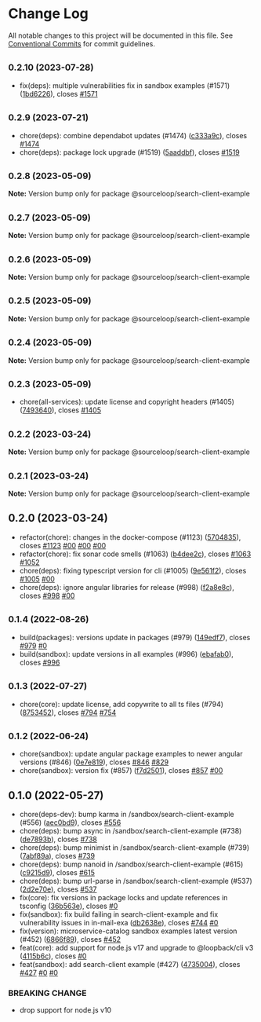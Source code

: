 # Change Log

All notable changes to this project will be documented in this file.
See [Conventional Commits](https://conventionalcommits.org) for commit guidelines.

## <small>0.2.10 (2023-07-28)</small>

* fix(deps): multiple vulnerabilities fix in sandbox examples (#1571) ([1bd6226](https://github.com/sourcefuse/loopback4-microservice-catalog/commit/1bd6226)), closes [#1571](https://github.com/sourcefuse/loopback4-microservice-catalog/issues/1571)





## <small>0.2.9 (2023-07-21)</small>

* chore(deps): combine dependabot updates (#1474) ([c333a9c](https://github.com/sourcefuse/loopback4-microservice-catalog/commit/c333a9c)), closes [#1474](https://github.com/sourcefuse/loopback4-microservice-catalog/issues/1474)
* chore(deps): package lock upgrade (#1519) ([5aaddbf](https://github.com/sourcefuse/loopback4-microservice-catalog/commit/5aaddbf)), closes [#1519](https://github.com/sourcefuse/loopback4-microservice-catalog/issues/1519)





## <small>0.2.8 (2023-05-09)</small>

**Note:** Version bump only for package @sourceloop/search-client-example





## <small>0.2.7 (2023-05-09)</small>

**Note:** Version bump only for package @sourceloop/search-client-example





## <small>0.2.6 (2023-05-09)</small>

**Note:** Version bump only for package @sourceloop/search-client-example





## <small>0.2.5 (2023-05-09)</small>

**Note:** Version bump only for package @sourceloop/search-client-example





## <small>0.2.4 (2023-05-09)</small>

**Note:** Version bump only for package @sourceloop/search-client-example





## <small>0.2.3 (2023-05-09)</small>

* chore(all-services): update license and copyright headers (#1405) ([7493640](https://github.com/sourcefuse/loopback4-microservice-catalog/commit/7493640)), closes [#1405](https://github.com/sourcefuse/loopback4-microservice-catalog/issues/1405)





## <small>0.2.2 (2023-03-24)</small>

**Note:** Version bump only for package @sourceloop/search-client-example





## <small>0.2.1 (2023-03-24)</small>

**Note:** Version bump only for package @sourceloop/search-client-example





## 0.2.0 (2023-03-24)

* refactor(chore): changes in the docker-compose (#1123) ([5704835](https://github.com/sourcefuse/loopback4-microservice-catalog/commit/5704835)), closes [#1123](https://github.com/sourcefuse/loopback4-microservice-catalog/issues/1123) [#00](https://github.com/sourcefuse/loopback4-microservice-catalog/issues/00) [#00](https://github.com/sourcefuse/loopback4-microservice-catalog/issues/00) [#00](https://github.com/sourcefuse/loopback4-microservice-catalog/issues/00)
* refactor(chore): fix sonar code smells (#1063) ([b4dee2c](https://github.com/sourcefuse/loopback4-microservice-catalog/commit/b4dee2c)), closes [#1063](https://github.com/sourcefuse/loopback4-microservice-catalog/issues/1063) [#1052](https://github.com/sourcefuse/loopback4-microservice-catalog/issues/1052)
* chore(deps): fixing typescript version for cli (#1005) ([9e561f2](https://github.com/sourcefuse/loopback4-microservice-catalog/commit/9e561f2)), closes [#1005](https://github.com/sourcefuse/loopback4-microservice-catalog/issues/1005) [#00](https://github.com/sourcefuse/loopback4-microservice-catalog/issues/00)
* chore(deps): ignore angular libraries for release (#998) ([f2a8e8c](https://github.com/sourcefuse/loopback4-microservice-catalog/commit/f2a8e8c)), closes [#998](https://github.com/sourcefuse/loopback4-microservice-catalog/issues/998) [#00](https://github.com/sourcefuse/loopback4-microservice-catalog/issues/00)





## <small>0.1.4 (2022-08-26)</small>

* build(packages): versions update in packages (#979) ([149edf7](https://github.com/sourcefuse/loopback4-microservice-catalog/commit/149edf7)), closes [#979](https://github.com/sourcefuse/loopback4-microservice-catalog/issues/979) [#0](https://github.com/sourcefuse/loopback4-microservice-catalog/issues/0)
* build(sandbox): update versions in all examples (#996) ([ebafab0](https://github.com/sourcefuse/loopback4-microservice-catalog/commit/ebafab0)), closes [#996](https://github.com/sourcefuse/loopback4-microservice-catalog/issues/996)





## <small>0.1.3 (2022-07-27)</small>

* chore(core): update license, add copywrite to all ts files (#794) ([8753452](https://github.com/sourcefuse/loopback4-microservice-catalog/commit/8753452)), closes [#794](https://github.com/sourcefuse/loopback4-microservice-catalog/issues/794) [#754](https://github.com/sourcefuse/loopback4-microservice-catalog/issues/754)





## <small>0.1.2 (2022-06-24)</small>

* chore(sandbox): update angular package examples to newer angular versions (#846) ([0e7e819](https://github.com/sourcefuse/loopback4-microservice-catalog/commit/0e7e819)), closes [#846](https://github.com/sourcefuse/loopback4-microservice-catalog/issues/846) [#829](https://github.com/sourcefuse/loopback4-microservice-catalog/issues/829)
* chore(sandbox): version fix (#857) ([f7d2501](https://github.com/sourcefuse/loopback4-microservice-catalog/commit/f7d2501)), closes [#857](https://github.com/sourcefuse/loopback4-microservice-catalog/issues/857) [#00](https://github.com/sourcefuse/loopback4-microservice-catalog/issues/00)





## 0.1.0 (2022-05-27)

* chore(deps-dev): bump karma in /sandbox/search-client-example (#556) ([aec0bd9](https://github.com/sourcefuse/loopback4-microservice-catalog/commit/aec0bd9)), closes [#556](https://github.com/sourcefuse/loopback4-microservice-catalog/issues/556)
* chore(deps): bump async in /sandbox/search-client-example (#738) ([de7893b](https://github.com/sourcefuse/loopback4-microservice-catalog/commit/de7893b)), closes [#738](https://github.com/sourcefuse/loopback4-microservice-catalog/issues/738)
* chore(deps): bump minimist in /sandbox/search-client-example (#739) ([7abf89a](https://github.com/sourcefuse/loopback4-microservice-catalog/commit/7abf89a)), closes [#739](https://github.com/sourcefuse/loopback4-microservice-catalog/issues/739)
* chore(deps): bump nanoid in /sandbox/search-client-example (#615) ([c9215d9](https://github.com/sourcefuse/loopback4-microservice-catalog/commit/c9215d9)), closes [#615](https://github.com/sourcefuse/loopback4-microservice-catalog/issues/615)
* chore(deps): bump url-parse in /sandbox/search-client-example (#537) ([2d2e70e](https://github.com/sourcefuse/loopback4-microservice-catalog/commit/2d2e70e)), closes [#537](https://github.com/sourcefuse/loopback4-microservice-catalog/issues/537)
* fix(core): fix versions in package locks and update references in tsconfig ([36b563e](https://github.com/sourcefuse/loopback4-microservice-catalog/commit/36b563e)), closes [#0](https://github.com/sourcefuse/loopback4-microservice-catalog/issues/0)
* fix(sandbox): fix build failing in search-client-example and fix vulnerability issues in in-mail-exa ([db2638e](https://github.com/sourcefuse/loopback4-microservice-catalog/commit/db2638e)), closes [#744](https://github.com/sourcefuse/loopback4-microservice-catalog/issues/744) [#0](https://github.com/sourcefuse/loopback4-microservice-catalog/issues/0)
* fix(version): microservice-catalog sandbox examples latest version (#452) ([6866f89](https://github.com/sourcefuse/loopback4-microservice-catalog/commit/6866f89)), closes [#452](https://github.com/sourcefuse/loopback4-microservice-catalog/issues/452)
* feat(core): add support for node.js v17 and upgrade to @loopback/cli v3 ([4115b6c](https://github.com/sourcefuse/loopback4-microservice-catalog/commit/4115b6c)), closes [#0](https://github.com/sourcefuse/loopback4-microservice-catalog/issues/0)
* feat(sandbox): add search-client example (#427) ([4735004](https://github.com/sourcefuse/loopback4-microservice-catalog/commit/4735004)), closes [#427](https://github.com/sourcefuse/loopback4-microservice-catalog/issues/427) [#0](https://github.com/sourcefuse/loopback4-microservice-catalog/issues/0) [#0](https://github.com/sourcefuse/loopback4-microservice-catalog/issues/0)


### BREAKING CHANGE

* drop support for node.js v10
